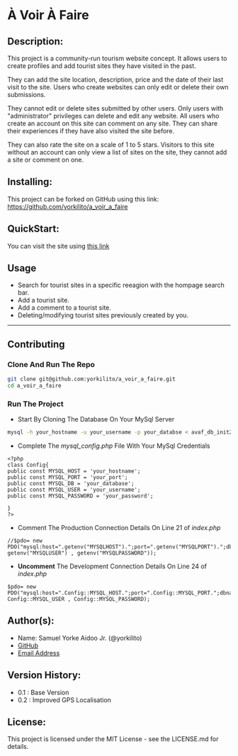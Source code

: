 # À Voir À Faire

## Description:
This project is a community-run tourism website concept. It allows users to create profiles and add tourist sites they have visited in the past. 

They can add the site location, description, price and the date of their last visit to the site. Users who create websites can only edit or delete their own submissions. 

They cannot edit or delete sites submitted by other users. Only users with "administrator" privileges can delete and edit any website. All users who create an account on this site can comment on any site. They can share their experiences if they have also visited the site before. 

They can also rate the site on a scale of 1 to 5 stars. Visitors to this site without an account can only view a list of sites on the site, they cannot add a site or comment on one.

## Installing:
This project can be forked on GitHub using this link: https://github.com/yorkilito/a_voir_a_faire

## QuickStart:
You can visit the site using [this link](https://avaf.up.railway.app/)

## Usage
* Search for tourist sites in a specific reeagion with the hompage search bar.
* Add a tourist site.
* Add a comment to a tourist site.
* Deleting/modifying tourist sites previously created by you.

---

## Contributing

### Clone And Run The Repo

```bash
git clone git@github.com:yorkilito/a_voir_a_faire.git
cd a_voir_a_faire
```

### Run The Project
* Start By Cloning The Database On Your MySql Server

```bash
mysql -h your_hostname -u your_username -p your_databse < avaf_db_init2.sq
```

* Complete The *mysql_config.php* File With Your MySql Credentials

```
<?php
class Config{
public const MYSQL_HOST = 'your_hostname';
public const MYSQL_PORT = 'your_port';
public const MYSQL_DB = 'your_database';
public const MYSQL_USER = 'your_username';
public const MYSQL_PASSWORD = 'your_password';

}
?>
``` 

* Comment The Production Connection Details On Line 21 of *index.php*
```
//$pdo= new PDO("mysql:host=".getenv("MYSQLHOST").";port=".getenv("MYSQLPORT").";dbname=".getenv("MYSQLDATABASE").";charset=utf8mb4", getenv("MYSQLUSER") , getenv("MYSQLPASSWORD"));

```

* **Uncomment** The Development Connection Details On Line 24 of *index.php* 
```
$pdo= new PDO("mysql:host=".Config::MYSQL_HOST.";port=".Config::MYSQL_PORT.";dbname=".Config::MYSQL_DB.";charset=utf8mb4", Config::MYSQL_USER , Config::MYSQL_PASSWORD);
```

## Author(s):
* Name: Samuel Yorke Aidoo Jr. (@yorkilito) 
* [GitHub](https://github.com/yorkilito) 
* [Email Address](mailto:yorkilito.coder@gmail.com)

## Version History:
* 0.1 : Base Version
* 0.2 : Improved GPS Localisation

## License:
This project is licensed under the MIT License - see the LICENSE.md for details.
